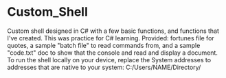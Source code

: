 # Custom_Shell
Custom shell designed in C# with a few basic functions, and functions that I've created. This was practice for C# learning.
Provided: fortunes file for quotes, a sample "batch file" to read commands from, and a sample "code.txt" doc to show that the console and read and display a document.
To run the shell locally on your device, replace the System addresses to addresses that are native to your system: C:/Users/NAME/Directory/

